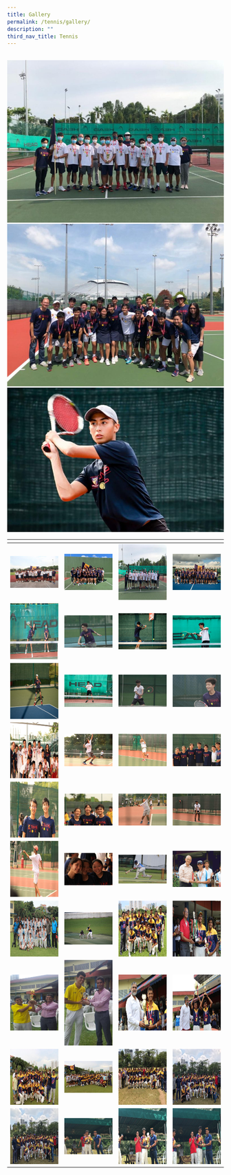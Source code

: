 ```yaml
---
title: Gallery
permalink: /tennis/gallery/
description: ""
third_nav_title: Tennis
---
```

![]()
![](/images/tennis%203.jpeg)
![](/images/tennis%2031.jpeg)
![](/images/tennis%2040.jpeg)
<table>
<thead>
  <tr>
    <th style="width:200px"></th>
    <th style="width:200px"></th>
    <th style="width:200px"></th>
		<th style="width:200px"></th>
  </tr>
</thead>
<tbody>
  <tr>
    <td style ="text-align:center"><a href="/images/tennis%201.jpeg"> <img src="/images/tennis%201.jpeg" style="width:200px"></a></td>
    <td style ="text-align:center"><a href="/images/tennis%202.jpeg"> <img src="/images/tennis%202.jpeg" style="width:200px"></a></td>
    <td style ="text-align:center"><a href="/images/tennis%203.jpeg"> <img src="/images/tennis%203.jpeg" style="width:200px; height: 130px"></a></td>
    <td style ="text-align:center"><a href="/images/tennis%204.jpeg"> <img src="/images/tennis%204.jpeg" style="width:200px"></a></td>
  </tr>
   <tr>
    <td style ="text-align:center"><a href="/images/tennis%205.jpeg"> <img src="/images/tennis%205.jpeg" style="width:200px; height: 130px"></a></td>
    <td style ="text-align:center"><a href="/images/tennis%206.jpeg"> <img src="/images/tennis%206.jpeg" style="width:200px"></a></td>
    <td style ="text-align:center"><a href="/images/tennis%207.jpeg"> <img src="/images/tennis%207.jpeg" style="width:200px"></a></td>
    <td style ="text-align:center"><a href="/images/tennis%208.jpeg"> <img src="/images/tennis%208.jpeg" style="width:200px"></a></td>
  </tr>
	<tr>
    <td style ="text-align:center"><a href="/images/tennis%209.jpeg"> <img src="/images/tennis%209.jpeg" style="width:200px; height: 130px"></a></td>
    <td style ="text-align:center"><a href="/images/tennis%2010.jpeg"> <img src="/images/tennis%2010.jpeg" style="width:200px"></a></td>
		<td style ="text-align:center"><a href="/images/tennis%2011.jpeg"> <img src="/images/tennis%2011.jpeg" style="width:200px"></a></td>
		<td style ="text-align:center"><a href="/images/tennis%2012.jpeg"> <img src="/images/tennis%2012.jpeg" style="width:200px"></a></td>
	</tr>
	<tr>
    <td style ="text-align:center"><a href="/images/tennis%2013.jpeg"> <img src="/images/tennis%2013.jpeg" style="width:200px; height: 130px"></a></td>
    <td style ="text-align:center"><a href="/images/tennis%2014.jpeg"> <img src="/images/tennis%2014.jpeg" style="width:200px"></a></td>
		<td style ="text-align:center"><a href="/images/tennis%2015.jpeg"> <img src="/images/tennis%2015.jpeg" style="width:200px"></a></td>
		<td style ="text-align:center"><a href="/images/tennis%2016.jpeg"> <img src="/images/tennis%2016.jpeg" style="width:200px"></a></td>
	</tr>
	<tr>
    <td style ="text-align:center"><a href="/images/tennis%2017.jpeg"> <img src="/images/tennis%2017.jpeg" style="width:200px; height: 130px"></a></td>
    <td style ="text-align:center"><a href="/images/tennis%2018.jpeg"> <img src="/images/tennis%2018.jpeg" style="width:200px"></a></td>
		<td style ="text-align:center"><a href="/images/tennis%2019.jpeg"> <img src="/images/tennis%2019.jpeg" style="width:200px"></a></td>
		<td style ="text-align:center"><a href="/images/tennis%2020.jpeg"> <img src="/images/tennis%2020.jpeg" style="width:200px"></a></td>
	</tr>
	<tr>
    <td style ="text-align:center"><a href="/images/tennis%2021.jpeg"> <img src="/images/tennis%2021.jpeg" style="width:200px; height: 130px"></a></td>
    <td style ="text-align:center"><a href="/images/tennis%2022.jpeg"> <img src="/images/tennis%2022.jpeg" style="width:200px"></a></td>
		<td style ="text-align:center"><a href="/images/cricket%2029.jpeg"> <img src="/images/cricket%2029.jpeg" style="width:200px"></a></td>
		<td style ="text-align:center"><a href="/images/cricket%2030.gif"> <img src="/images/cricket%2030.gif" style="width:200px"></a></td>
	</tr>
	<tr>
    <td style ="text-align:center"><a href="/images/cricket%2031.gif"> <img src="/images/cricket%2031.gif" style="width:200px; height: 130px"></a></td>
    <td style ="text-align:center"><a href="/images/cricket%2032.jpeg"> <img src="/images/cricket%2032.jpeg" style="width:200px"></a></td>
		<td style ="text-align:center"><a href="/images/cricket%2033.jpeg"> <img src="/images/cricket%2033.jpeg" style="width:200px; height: 130px"></a></td>
		<td style ="text-align:center"><a href="/images/cricket%2034.jpeg"> <img src="/images/cricket%2034.jpeg" style="width:200px; height: 130px"></a></td>
	</tr>
	<tr>
    <td style ="text-align:center"><a href="/images/cricket%2035.jpeg"> <img src="/images/cricket%2035.jpeg" style="width:200px; height: 130px"></a></td>
    <td style ="text-align:center"><a href="/images/cricket%2036.jpeg"> <img src="/images/cricket%2036.jpeg" style="width:200px"></a></td>
		<td style ="text-align:center"><a href="/images/cricket%2037.jpeg"> <img src="/images/cricket%2037.jpeg" style="width:200px; height: 130px"></a></td>
		<td style ="text-align:center"><a href="/images/cricket%2038.jpeg"> <img src="/images/cricket%2038.jpeg" style="width:200px; height: 130px"></a></td>
	</tr>
	<tr>
    <td style ="text-align:center"><a href="/images/cricket%2039.jpeg"> <img src="/images/cricket%2039.jpeg" style="width:200px; height: 130px"></a></td>
    <td style ="text-align:center"><a href="/images/cricket%2040.jpeg"> <img src="/images/cricket%2040.jpeg" style="width:200px"></a></td>
		<td style ="text-align:center"><a href="/images/cricket%2041.jpeg"> <img src="/images/cricket%2041.jpeg" style="width:200px; height: 130px"></a></td>
		<td style ="text-align:center"><a href="/images/cricket%2042.jpeg"> <img src="/images/cricket%2042.jpeg" style="width:200px; height: 130px"></a></td>
	</tr>
	<tr>
    <td style ="text-align:center"><a href="/images/cricket%2043.jpeg"> <img src="/images/cricket%2043.jpeg" style="width:200px; height: 130px"></a></td>
    <td style ="text-align:center"><a href="/images/cricket%2044.jpeg"> <img src="/images/cricket%2044.jpeg" style="width:200px"></a></td>
		<td style ="text-align:center"><a href="/images/cricket%2045.jpeg"> <img src="/images/cricket%2045.jpeg" style="width:200px; height: 130px"></a></td>
		<td style ="text-align:center"><a href="/images/cricket%2046.jpeg"> <img src="/images/cricket%2046.jpeg" style="width:200px; height: 130px"></a></td>
	</tr>
</tbody>
</table>